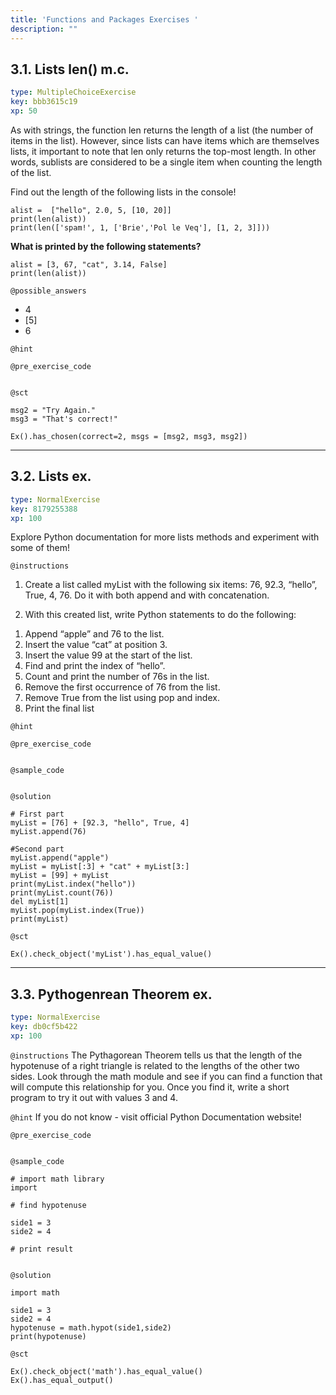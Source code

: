 ```yaml
---
title: 'Functions and Packages Exercises '
description: ""
---
```


## 3.1. Lists len() m.c.

```yaml
type: MultipleChoiceExercise
key: bbb3615c19
xp: 50
```

As with strings, the function len returns the length of a list (the number of items in the list). However, since lists can have items which are themselves lists, it important to note that len only returns the top-most length. In other words, sublists are considered to be a single item when counting the length of the list.

Find out the length of the following lists in the console!

```
alist =  ["hello", 2.0, 5, [10, 20]]
print(len(alist))
print(len(['spam!', 1, ['Brie','Pol le Veq'], [1, 2, 3]]))
```

**What is printed by the following statements?**
```
alist = [3, 67, "cat", 3.14, False]
print(len(alist))
```

`@possible_answers`
- 4
- [5]
- 6

`@hint`


`@pre_exercise_code`
```{python}

```

`@sct`
```{python}
msg2 = "Try Again."
msg3 = "That's correct!"

Ex().has_chosen(correct=2, msgs = [msg2, msg3, msg2])
```

---

## 3.2. Lists ex.

```yaml
type: NormalExercise
key: 8179255388
xp: 100
```

Explore Python documentation [](https://docs.python.org/3/tutorial/datastructures.html) for more lists methods and experiment with some of them!

`@instructions`
1) Create a list called myList with the following six items: 76, 92.3, “hello”, True, 4, 76. Do it with both append and with concatenation.

2) With this created list, write Python statements to do the following:

1. Append “apple” and 76 to the list.
2. Insert the value “cat” at position 3.
3. Insert the value 99 at the start of the list.
4. Find and print the index of “hello”.
5. Count and print the number of 76s in the list.
6. Remove the first occurrence of 76 from the list.
7. Remove True from the list using pop and index.
8. Print the final list

`@hint`


`@pre_exercise_code`
```{python}

```

`@sample_code`
```{python}

```

`@solution`
```{python}
# First part
myList = [76] + [92.3, "hello", True, 4]
myList.append(76)

#Second part
myList.append("apple")
myList = myList[:3] + "cat" + myList[3:]
myList = [99] + myList
print(myList.index("hello"))
print(myList.count(76))
del myList[1]
myList.pop(myList.index(True))
print(myList)
```

`@sct`
```{python}
Ex().check_object('myList').has_equal_value()
```

---

## 3.3. Pythogenrean Theorem ex.

```yaml
type: NormalExercise
key: db0cf5b422
xp: 100
```



`@instructions`
The Pythagorean Theorem tells us that the length of the hypotenuse of a right triangle is related to the lengths of the other two sides. Look through the math module and see if you can find a function that will compute this relationship for you. Once you find it, write a short program to try it out with values 3 and 4.

`@hint`
If you do not know - visit official Python Documentation website! [](https://docs.python.org/3/library/math.html)

`@pre_exercise_code`
```{python}

```

`@sample_code`
```{python}
# import math library
import 

# find hypotenuse

side1 = 3
side2 = 4

# print result


```

`@solution`
```{python}
import math

side1 = 3
side2 = 4
hypotenuse = math.hypot(side1,side2)
print(hypotenuse)
```

`@sct`
```{python}
Ex().check_object('math').has_equal_value()
Ex().has_equal_output()
```
